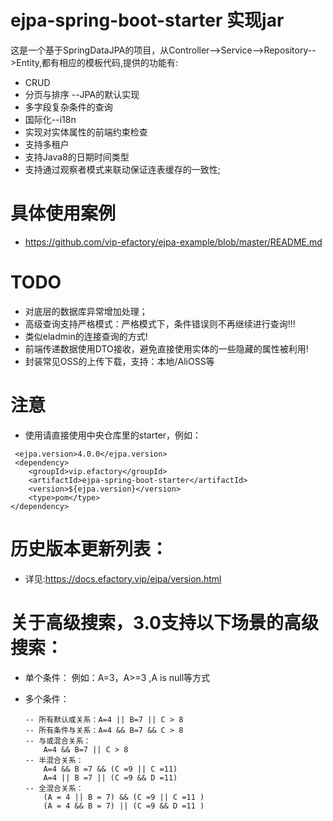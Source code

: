 # ejpa-spring-boot-starter 实现jar
这是一个基于SpringDataJPA的项目，从Controller-->Service-->Repository-->Entity,都有相应的模板代码,提供的功能有:
- CRUD
- 分页与排序 --JPA的默认实现
- 多字段复杂条件的查询
- 国际化--i18n
- 实现对实体属性的前端约束检查
- 支持多租户
- 支持Java8的日期时间类型
- 支持通过观察者模式来联动保证连表缓存的一致性;

# 具体使用案例
- https://github.com/vip-efactory/ejpa-example/blob/master/README.md

# TODO
- 对底层的数据库异常增加处理；
- 高级查询支持严格模式：严格模式下，条件错误则不再继续进行查询!!!
- 类似eladmin的连接查询的方式!
- 前端传递数据使用DTO接收，避免直接使用实体的一些隐藏的属性被利用!
- 封装常见OSS的上传下载，支持：本地/AliOSS等

# 注意
- 使用请直接使用中央仓库里的starter，例如：
```
 <ejpa.version>4.0.0</ejpa.version>
 <dependency>
    <groupId>vip.efactory</groupId>
    <artifactId>ejpa-spring-boot-starter</artifactId>
    <version>${ejpa.version}</version>
    <type>pom</type>
</dependency>
```


# 历史版本更新列表：
- 详见:https://docs.efactory.vip/ejpa/version.html


# 关于高级搜索，3.0支持以下场景的高级搜索：
- 单个条件：
    例如：A=3，A>=3 ,A is null等方式
   
- 多个条件：
    ```
    -- 所有默认或关系：A=4 || B=7 || C > 8
    -- 所有条件与关系：A=4 && B=7 && C > 8
    -- 与或混合关系：
        A=4 && B=7 || C > 8
    -- 半混合关系：
        A=4 && B =7 && (C =9 || C =11)
        A=4 || B =7 || (C =9 && D =11)
    -- 全混合关系：
        (A = 4 || B = 7) && (C =9 || C =11 )
        (A = 4 && B = 7) || (C =9 && D =11 )
    ```
